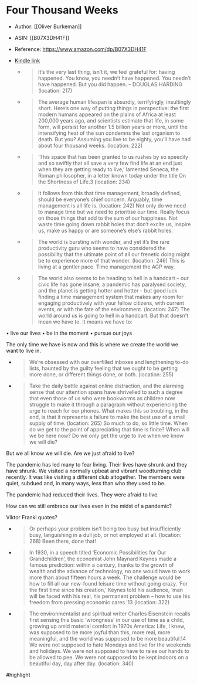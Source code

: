 # Four Thousand Weeks

* Author: [[Oliver Burkeman]]
* ASIN: [[B07X3DH41F]]
* Reference: https://www.amazon.com/dp/B07X3DH41F
* [Kindle link](kindle://book?action=open&asin=B07X3DH41F)


  - > It’s the very last thing, isn’t it, we feel grateful for: having happened. You know, you needn’t have happened. You needn’t have happened. But you did happen. – DOUGLAS HARDING (location: 217)


  - > The average human lifespan is absurdly, terrifyingly, insultingly short. Here’s one way of putting things in perspective: the first modern humans appeared on the plains of Africa at least 200,000 years ago, and scientists estimate that life, in some form, will persist for another 1.5 billion years or more, until the intensifying heat of the sun condemns the last organism to death. But you? Assuming you live to be eighty, you’ll have had about four thousand weeks. (location: 222)


  - > ‘This space that has been granted to us rushes by so speedily and so swiftly that all save a very few find life at an end just when they are getting ready to live,’ lamented Seneca, the Roman philosopher, in a letter known today under the title On the Shortness of Life.3 (location: 234)


  - > It follows from this that time management, broadly defined, should be everyone’s chief concern. Arguably, time management is all life is. (location: 242)
    Not only do we need to manage time but we need to prioritise our time. Really focus on those things that add to the sum of our happiness. Not waste time going down rabbit holes that don’t excite us, inspire us, make us happy or are someone’s else’s rabbit holes.

  - > The world is bursting with wonder, and yet it’s the rare productivity guru who seems to have considered the possibility that the ultimate point of all our frenetic doing might be to experience more of that wonder. (location: 246)
    This is living at a gentler pace. Time management the AGP way.

  - > The world also seems to be heading to hell in a handcart – our civic life has gone insane, a pandemic has paralysed society, and the planet is getting hotter and hotter – but good luck finding a time management system that makes any room for engaging productively with your fellow citizens, with current events, or with the fate of the environment. (location: 247)
    The world around us is going to hell in a handcart. But that doesn’t mean we have to. It means we have to:

• live our lives
• be in the moment
• pursue our joys

The only time we have is now and this is where we create the world we want to live in.

  - > We’re obsessed with our overfilled inboxes and lengthening to-do lists, haunted by the guilty feeling that we ought to be getting more done, or different things done, or both. (location: 255)


  - > Take the daily battle against online distraction, and the alarming sense that our attention spans have shrivelled to such a degree that even those of us who were bookworms as children now struggle to make it through a paragraph without experiencing the urge to reach for our phones. What makes this so troubling, in the end, is that it represents a failure to make the best use of a small supply of time. (location: 265)
    So much to do, so little time. When do we get to the point of appreciating that time is finite? When will we be here now? Do we only get the urge to live when we know we will die?

But we all know we will die. Are we just afraid to live?

The pandemic has led many to fear living. Their lives have shrunk and they have shrunk. We visited a normally upbeat and vibrant woodturning club recently. It was like visiting a different club altogether. The members were quiet, subdued and, in many ways, less than who they used to be. 

The pandemic had reduced their lives. They were afraid to live. 

How can we still embrace our lives even in the midst of a pandemic?

Viktor Frankl quotes?

  - > Or perhaps your problem isn’t being too busy but insufficiently busy, languishing in a dull job, or not employed at all. (location: 268)
    Been there, done that!

  - > In 1930, in a speech titled ‘Economic Possibilities for Our Grandchildren’, the economist John Maynard Keynes made a famous prediction: within a century, thanks to the growth of wealth and the advance of technology, no one would have to work more than about fifteen hours a week. The challenge would be how to fill all our new-found leisure time without going crazy. ‘For the first time since his creation,’ Keynes told his audience, ‘man will be faced with his real, his permanent problem – how to use his freedom from pressing economic cares.’13 (location: 322)


  - > The environmentalist and spiritual writer Charles Eisenstein recalls first sensing this basic ‘wrongness’ in our use of time as a child, growing up amid material comfort in 1970s America: Life, I knew, was supposed to be more joyful than this, more real, more meaningful, and the world was supposed to be more beautiful.14 We were not supposed to hate Mondays and live for the weekends and holidays. We were not supposed to have to raise our hands to be allowed to pee. We were not supposed to be kept indoors on a beautiful day, day after day. (location: 340)


#highlight
